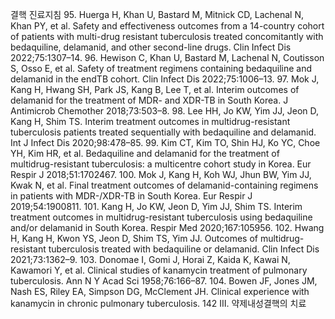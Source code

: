 결핵 진료지침
95. Huerga H, Khan U, Bastard M, Mitnick CD, Lachenal N, Khan PY, et al. Safety and effectiveness outcomes from a 14-country cohort of patients with multi-drug resistant tuberculosis treated concomitantly with bedaquiline, delamanid, and other second-line drugs. Clin Infect Dis 2022;75:1307–14.
96. Hewison C, Khan U, Bastard M, Lachenal N, Coutisson S, Osso E, et al. Safety of treatment regimens containing bedaquiline and delamanid in the endTB cohort. Clin Infect Dis 2022;75:1006–13.
97. Mok J, Kang H, Hwang SH, Park JS, Kang B, Lee T, et al. Interim outcomes of delamanid for the treatment of MDR- and XDR-TB in South Korea. J Antimicrob Chemother 2018;73:503–8.
98. Lee HH, Jo KW, Yim JJ, Jeon D, Kang H, Shim TS. Interim treatment outcomes in multidrug-resistant tuberculosis patients treated sequentially with bedaquiline and delamanid. Int J Infect Dis 2020;98:478–85.
99. Kim CT, Kim TO, Shin HJ, Ko YC, Choe YH, Kim HR, et al. Bedaquiline and delamanid for the treatment of multidrug-resistant tuberculosis: a multicentre cohort study in Korea. Eur Respir J 2018;51:1702467.
100. Mok J, Kang H, Koh WJ, Jhun BW, Yim JJ, Kwak N, et al. Final treatment outcomes of delamanid-containing regimens in patients with MDR-/XDR-TB in South Korea. Eur Respir J 2019;54:1900811.
101. Kang H, Jo KW, Jeon D, Yim JJ, Shim TS. Interim treatment outcomes in multidrug-resistant tuberculosis using bedaquiline and/or delamanid in South Korea. Respir Med 2020;167:105956.
102. Hwang H, Kang H, Kwon YS, Jeon D, Shim TS, Yim JJ. Outcomes of multidrug-resistant tuberculosis treated with bedaquiline or delamanid. Clin Infect Dis 2021;73:1362–9.
103. Donomae I, Gomi J, Horai Z, Kaida K, Kawai N, Kawamori Y, et al. Clinical studies of kanamycin treatment of pulmonary tuberculosis. Ann N Y Acad Sci 1958;76:166–87.
104. Bowen JF, Jones JM, Nash ES, Riley EA, Simpson DG, McClement JH. Clinical experience with kanamycin in chronic pulmonary tuberculosis.
<PAGE>142
Ⅲ. 약제내성결핵의 치료
